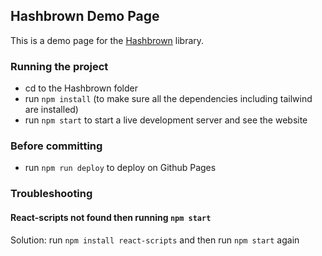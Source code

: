 ## Hashbrown Demo Page

This is a demo page for the [Hashbrown]("https://github.com/ormaq/Hashbrown") library.

### Running the project
- cd to the Hashbrown folder
- run `npm install` (to make sure all the dependencies including tailwind are installed)
- run `npm start` to start a live development server and see the website

### Before committing 
- run `npm run deploy` to deploy on Github Pages
### Troubleshooting
#### React-scripts not found then running `npm start`
Solution: run `npm install react-scripts` and then run `npm start` again
